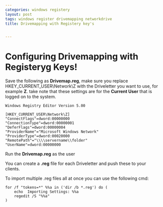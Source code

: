 ```yaml
---
categories: windows registery
layout: post
tags: windows register drivemapping networkdrive
title: Drivemapping with Registery key's


---
```


# Configuring Drivemapping with Registeryg Keys!


Save the following as **Drivemap.reg**, make sure you replace HKEY_CURRENT_USER\Network\Z with the Driveletter you want to use, for example **Z**. take note that these settings are for the **Current User** that is logged on to the system.

```
Windows Registry Editor Version 5.00

[HKEY_CURRENT_USER\Network\Z]
"ConnectFlags"=dword:00000000
"ConnectionType"=dword:00000001
"DeferFlags"=dword:00000004
"ProviderName"="Microsoft Windows Network"
"ProviderType"=dword:00020000
"RemotePath"="\\\\servername\\folder"
"UserName"=dword:00000000

```

Run the **Drivemap.reg** as the user


You can create a **.reg** file for each Driveletter and push these to your clients.

To import multiple .reg files all at once you can use the following cmd:

```
for /f "tokens=*" %%a in ('dir /b *.reg') do (
	echo  Importing Settings: %%a
	regedit /S "%%a"
)
```
